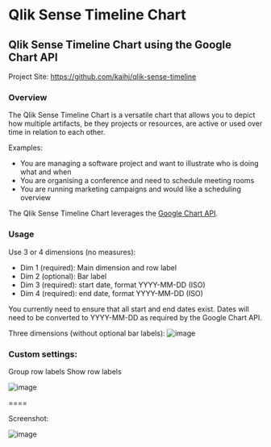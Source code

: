 # Qlik Sense Timeline Chart

## Qlik Sense Timeline Chart using the Google Chart API

Project Site: https://github.com/kaihj/qlik-sense-timeline

### Overview

The Qlik Sense Timeline Chart is a versatile chart that allows you to depict how multiple artifacts, be they projects or resources, are active or used over time in relation to each other.

Examples:

- You are managing a software project and want to illustrate who is doing what and when
- You are organising a conference and need to schedule meeting rooms
- You are running marketing campaigns and would like a scheduling overview

The Qlik Sense Timeline Chart leverages the [Google Chart API](https://developers.google.com/chart/interactive/docs/gallery/timeline).

### Usage

Use 3 or 4 dimensions (no measures):

- Dim 1 (required): Main dimension and row label
- Dim 2 (optional): Bar label
- Dim 3 (required): start date, format YYYY-MM-DD (ISO)
- Dim 4 (required): end date, format YYYY-MM-DD (ISO)

You currently need to ensure that all start and end dates exist. Dates will need to be converted to YYYY-MM-DD as required by the Google Chart API.

Three dimensions (without optional bar labels):
![image](https://cloud.githubusercontent.com/assets/1283509/11930981/79d05c8a-a7e0-11e5-9742-4366ed0b76ee.png)

### Custom settings:

Group row labels
Show row labels

![image](https://cloud.githubusercontent.com/assets/1283509/11931005/aec12122-a7e0-11e5-9dc4-0d04514df426.png)

====

Screenshot:

![image](https://cloud.githubusercontent.com/assets/1283509/11930950/429d68f2-a7e0-11e5-87bd-11d620ec2400.png)

